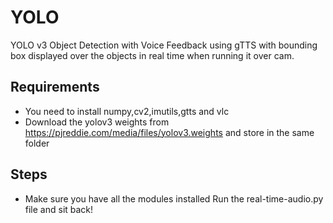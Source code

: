 # YOLO
YOLO v3 Object Detection with Voice Feedback using gTTS with bounding box displayed over the objects in real time when running it over cam.


## Requirements
- You need to install numpy,cv2,imutils,gtts and vlc
- Download the yolov3 weights from https://pjreddie.com/media/files/yolov3.weights and store in the same folder

## Steps 
- Make sure you have all the modules installed Run the real-time-audio.py file and sit back!
